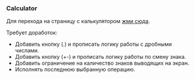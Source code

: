 ### Calculator 
Для перехода на страницу с калькулятором [жми сюда](https://miroshairk.github.io/App-Calculator/).

Требует доработок:
- Добавить кнопку (.) и прописать логику работы с дробными числами.
- Добавить кнопку (+\-) и прописать логику работы по смену знака.
- Добавить ограничение на каличество знаков выводящих на экран. 
- Исполнять последнюю выбранную операцию. 

